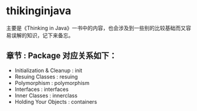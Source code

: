 # thikinginjava
主要是《Thinking in Java》一书中的内容，也会涉及到一些别的比较基础而又容易误解的知识，记下来备忘。

## 章节 : Package 对应关系如下：
* Initialization & Cleanup : init  
* Resuing Classes : resuing  
* Polymorphism : polymorphism
* Interfaces : interfaces
* Inner Classes : innerclass
* Holding Your Objects : containers

